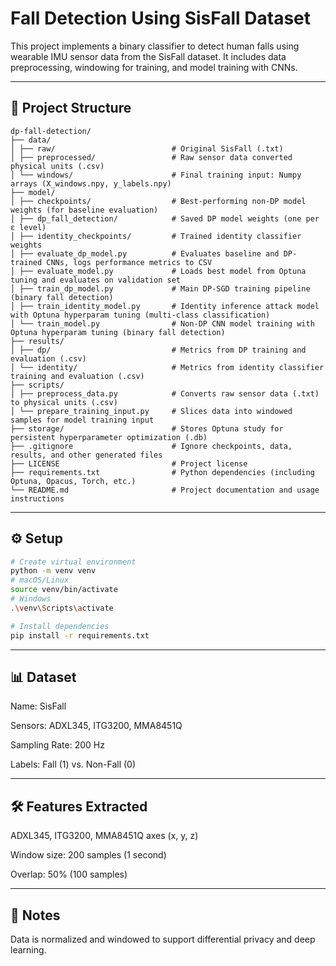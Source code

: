 # Fall Detection Using SisFall Dataset

This project implements a binary classifier to detect human falls using wearable IMU sensor data from the SisFall dataset. It includes data preprocessing, windowing for training, and model training with CNNs.

---

## 📁 Project Structure
    dp-fall-detection/
    ├── data/
    │ ├── raw/                          # Original SisFall (.txt)
    │ ├── preprocessed/                 # Raw sensor data converted physical units (.csv)
    │ └── windows/                      # Final training input: Numpy arrays (X_windows.npy, y_labels.npy)
    ├── model/
    │ ├── checkpoints/                  # Best-performing non-DP model weights (for baseline evaluation)
    │ ├── dp_fall_detection/            # Saved DP model weights (one per ε level)
    │ ├── identity_checkpoints/         # Trained identity classifier weights
    │ ├── evaluate_dp_model.py          # Evaluates baseline and DP-trained CNNs, logs performance metrics to CSV
    │ ├── evaluate_model.py             # Loads best model from Optuna tuning and evaluates on validation set
    │ ├── train_dp_model.py             # Main DP-SGD training pipeline (binary fall detection)
    │ ├── train_identity_model.py       # Identity inference attack model with Optuna hyperparam tuning (multi-class classification)
    │ └── train_model.py                # Non-DP CNN model training with Optuna hyperparam tuning (binary fall detection)
    ├── results/
    │ ├── dp/                           # Metrics from DP training and evaluation (.csv)
    │ └── identity/                     # Metrics from identity classifier training and evaluation (.csv)
    ├── scripts/
    │ ├── preprocess_data.py            # Converts raw sensor data (.txt) to physical units (.csv)
    │ └── prepare_training_input.py     # Slices data into windowed samples for model training input
    ├── storage/                        # Stores Optuna study for persistent hyperparameter optimization (.db)
    ├── .gitignore                      # Ignore checkpoints, data, results, and other generated files
    ├── LICENSE                         # Project license
    ├── requirements.txt                # Python dependencies (including Optuna, Opacus, Torch, etc.)
    └── README.md                       # Project documentation and usage instructions

---

## ⚙️ Setup

```bash
# Create virtual environment
python -m venv venv
# macOS/Linux
source venv/bin/activate
# Windows
.\venv\Scripts\activate

# Install dependencies
pip install -r requirements.txt
```

---

## 📊 Dataset
Name: SisFall

Sensors: ADXL345, ITG3200, MMA8451Q

Sampling Rate: 200 Hz

Labels: Fall (1) vs. Non-Fall (0)

---

## 🛠 Features Extracted
ADXL345, ITG3200, MMA8451Q axes (x, y, z)

Window size: 200 samples (1 second)

Overlap: 50% (100 samples)

---

## 📌 Notes
Data is normalized and windowed to support differential privacy and deep learning.
